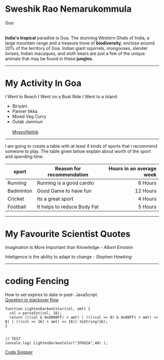 

# Sweshik Rao Nemarukommula
###### Goa

**India's tropical** paradise is Goa. The stunning Western Ghats of India, a large mountain range and a treasure trove of **biodiversity**, enclose around 20% of the territory of Goa. Indian giant squirrels, mongooses, slender lorises, Indian macaques, and sloth bears are just a few of the unique animals that may be found in these **jungles**.
************
# My Activity In Goa
I Went to Beach
I Went on a Boat Ride
I Went to a Island



* Biriyani
* Panner tikka
* Mixed Veg Curry  
* Gulab Jammun  <br><br>
[Myprofilelink](mystats.md)
******
I am going to create a table with at least 4 kinds of sports that i recommend someone to play. The table given below explain about worth of the sport and spending time.

| sport | Reason for recommendation  | Hours in an average week |
|------|--------|--------:|
| Running | Running is a good cardio | 6 Hours |
| Badminton | Good Game to have fun | 12 Hours |
| Cricket | Its a great sport | 4 Hours |
| Football | It helps to reduce Body Fat | 5 Hours |
*******

# My Favourite Scientist Quotes
 Imagination Is More Important than Knowledge - *Albert Einstein*

 Inteligence is the ability to adapt to change - *Stephen Hawking*

 *********

 # coding Fencing

 How to set expires to date in past- JavaScript <br>
 [Question in stackover flow](https://stackoverflow.com/questions/5560248/programmatically-lighten-or-darken-a-hex-color-or-rgb-and-blend-colors)
```
function LightenDarkenColor(col, amt) {
  col = parseInt(col, 16);
  return (((col & 0x0000FF) + amt) | ((((col >> 8) & 0x00FF) + amt) << 8) | (((col >> 16) + amt) << 16)).toString(16);
}


// TEST
console.log( LightenDarkenColor("3F6D2A",40) );
```
[Code Snipper](https://css-tricks.com/snippets/javascript/lighten-darken-color/)

